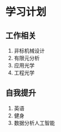 # 学习计划
## 工作相关
1. 非标机械设计
2. 有限元分析
3. 应用光学
4. 工程光学
## 自我提升
1. 英语
2. 健身
3. 数据分析人工智能

<!--stackedit_data:
eyJoaXN0b3J5IjpbLTE5MDAzNjEwNTAsNDk3ODE4ODEwXX0=
-->
